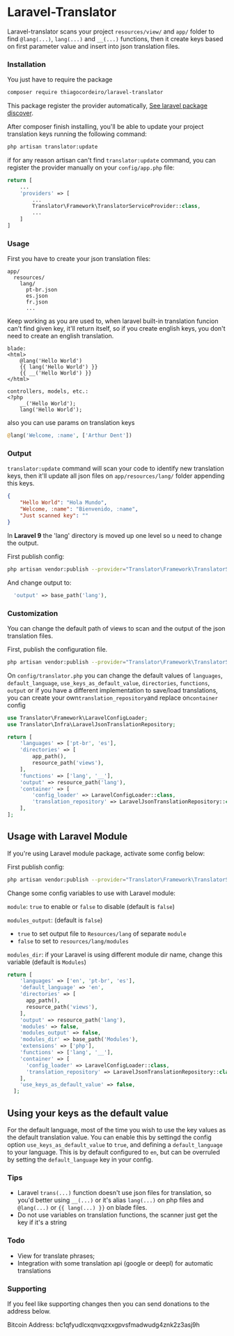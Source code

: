 # Laravel-Translator

Laravel-translator scans your project `resources/view/` and `app/` folder to find `@lang(...)`, `lang(...)` and `__(...)`
functions, then it create keys based on first parameter value and insert into json translation files.

### Installation

You just have to require the package

```bash
composer require thiagocordeiro/laravel-translator
```

This package register the provider automatically,
[See laravel package discover](https://laravel.com/docs/5.5/packages#package-discovery).

After composer finish installing, you'll be able to update your project translation keys running the following command:

```bash
php artisan translator:update
```

if for any reason artisan can't find `translator:update` command, you can register the provider manually on your `config/app.php` file:

```php
return [
    ...
    'providers' => [
        ...
        Translator\Framework\TranslatorServiceProvider::class,
        ...
    ]
]
```

### Usage

First you have to create your json translation files:

```
app/
  resources/
    lang/
      pt-br.json
      es.json
      fr.json
      ...
```

Keep working as you are used to, when laravel built-in translation funcion can't find given key,
it'll return itself, so if you create english keys, you don't need to create an english translation.

```php-template
blade:
<html>
    @lang('Hello World')
    {{ lang('Hello World') }}
    {{ __('Hello World') }}
</html>

controllers, models, etc.:
<?php
    __('Hello World');
    lang('Hello World');
```

also you can use params on translation keys

```php
@lang('Welcome, :name', ['Arthur Dent'])
```

### Output

`translator:update` command will scan your code to identify new translation keys, then it'll update all json files on `app/resources/lang/` folder appending this keys.

```json
{
    "Hello World": "Hola Mundo",
    "Welcome, :name": "Bienvenido, :name",
    "Just scanned key": ""
}
```
In **Laravel 9** the 'lang' directory is moved up one level so u need to change the output.

First publish config:
```bash
php artisan vendor:publish --provider="Translator\Framework\TranslatorServiceProvider"
```
And change output to:
```php
  'output' => base_path('lang'),
```

### Customization

You can change the default path of views to scan and the output of the json translation files.

First, publish the configuration file.

```bash
php artisan vendor:publish --provider="Translator\Framework\TranslatorServiceProvider"
```

On ``config/translator.php`` you can change the default values of `languages`, `default_language`, `use_keys_as_default_value`, `directories`, `functions`, `output` or if you have a different implementation to save/load translations, you can create your own`translation_repository`and replace on`container` config

```php
use Translator\Framework\LaravelConfigLoader;
use Translator\Infra\LaravelJsonTranslationRepository;

return [
    'languages' => ['pt-br', 'es'],
    'directories' => [
        app_path(),
        resource_path('views'),
    ],
    'functions' => ['lang', '__'],
    'output' => resource_path('lang'),
    'container' => [
        'config_loader' => LaravelConfigLoader::class,
        'translation_repository' => LaravelJsonTranslationRepository::class,
    ],
];
```

## Usage with Laravel Module
If you're using Laravel module package, activate some config below:

First publish config:
```bash
php artisan vendor:publish --provider="Translator\Framework\TranslatorServiceProvider"
```

Change some config variables to use with Laravel module:

`module`: `true` to enable or `false` to disable (default is `false`)

`modules_output`: (default is `false`)
+ `true` to set output file to `Resources/lang` of separate `module`
+ `false` to set to `resources/lang/modules`

`modules_dir`: if your Laravel is using different module dir name, change this variable (default is `Modules`)
```php
return [
    'languages' => ['en', 'pt-br', 'es'],
    'default_language' => 'en',
    'directories' => [
      app_path(),
      resource_path('views'),
    ],
    'output' => resource_path('lang'),
    'modules' => false,
    'modules_output' => false,
    'modules_dir' => base_path('Modules'),
    'extensions' => ['php'],
    'functions' => ['lang', '__'],
    'container' => [
      'config_loader' => LaravelConfigLoader::class,
      'translation_repository' => LaravelJsonTranslationRepository::class,
    ],
    'use_keys_as_default_value' => false,
  ];
```

## Using your keys as the default value

For the default language, most of the time you wish to use the key values as the default translation value. You can enable this by settingd the config option `use_keys_as_default_value` to `true`, and defining a `default_language` to your language. This is by default configured to `en`, but can be overruled by setting the `default_language` key in your config.

### Tips

- Laravel `trans(...)` function doesn't use json files for translation, so you'd better using `__(...)` or it's alias `lang(...)` on php files and `@lang(...)` or `{{ lang(...) }}` on blade files.
- Do not use variables on translation functions, the scanner just get the key if it's a string

### Todo

- View for translate phrases;
- Integration with some translation api (google or deepl) for automatic translations


### Supporting
If you feel like supporting changes then you can send donations to the address below.

Bitcoin Address: bc1qfyudlcxqnvqzxxgpvsfmadwudg4znk2z3asj9h
